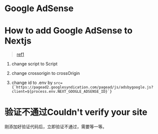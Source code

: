 # Google AdSense
# How to add Google AdSense to Nextjs 
> [ ref1 ](https://www.youtube.com/watch?v=tGQA6cN5k54)
1. change script to Script 

2. change crossorigin to crossOrigin

3. change id to .env by ```src={`https://pagead2.googlesyndication.com/pagead/js/adsbygoogle.js?client=${process.env.NEXT_GOOGLE_ADSENSE_ID}`}```

# 验证不通过Couldn't verify your site
刚添加好验证代码后，立即验证不通过，需要等一等。
